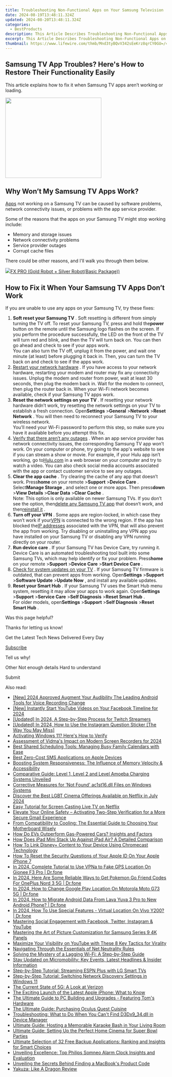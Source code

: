 ```yaml
---
title: Troubleshooting Non-Functional Apps on Your Samsung Television
date: 2024-08-19T13:48:11.324Z
updated: 2024-08-20T13:48:11.324Z
categories:
  - BestProducts
description: This Article Describes Troubleshooting Non-Functional Apps on Your Samsung Television
excerpt: This Article Describes Troubleshooting Non-Functional Apps on Your Samsung Television
thumbnail: https://www.lifewire.com/thmb/Mnd3tyBQvV342sEeKrz8qrCY0GU=/400x300/filters:no_upscale():max_bytes(150000):strip_icc():format(webp)/GettyImages-1443630224-4e7adb2ce8df439fb47035a652dee4d7.jpg
---
```


## Samsung TV App Troubles? Here's How to Restore Their Functionality Easily
 This article explains how to fix it when Samsung TV apps aren’t working or loading.

<!-- affiliate ads begin -->
<a href="https://printrendy.pxf.io/c/5597632/1453721/17020" target="_top" id="1453721"><img src="//a.impactradius-go.com/display-ad/17020-1453721" border="0" alt="" width="300" height="250"/></a><img height="0" width="0" src="https://imp.pxf.io/i/5597632/1453721/17020" style="position:absolute;visibility:hidden;" border="0" />
<!-- affiliate ads end -->
## Why Won’t My Samsung TV Apps Work?

[Apps](https://www.lifewire.com/what-are-apps-1616114) not working on a Samsung TV can be caused by software problems, network connectivity issues, or problems with the app service provider.

 Some of the reasons that the apps on your Samsung TV might stop working include:

* Memory and storage issues
* Network connectivity problems
* Service provider outages
* Corrupt cache files

 There could be other reasons, and I'll walk you through them below.

<!-- affiliate ads begin -->
<a href="https://secure.2checkout.com/order/checkout.php?PRODS=40085955&QTY=1&AFFILIATE=108875&CART=1"><img src="https://secure.avangate.com/images/merchant/f702defbc67edb455949f46babab0c18/products/2_logo9.png" border="0">FX PRO (Gold Robot + Silver Robot(Basic Package))</a>
<!-- affiliate ads end -->
## How to Fix it When Your Samsung TV Apps Don’t Work

 If you are unable to use any apps on your Samsung TV, try these fixes:  

1. **Soft reset your Samsung TV** . Soft resetting is different from simply turning the TV off. To reset your Samsung TV, press and hold the**power** button on the remote until the Samsung logo flashes on the screen. If you perform the procedure successfully, the LED on the front of the TV will turn red and blink, and then the TV will turn back on. You can then go ahead and check to see if your apps work.  
 You can also turn the TV off, unplug it from the power, and wait one minute (at least) before plugging it back in. Then, you can turn the TV back on and check to see if the apps work.
2. [Restart your network hardware](https://www.lifewire.com/how-to-properly-restart-a-router-modem-2624570) . If you have access to your network hardware, restarting your modem and router may fix any connectivity issues. Unplug the modem and router from power, wait at least 30 seconds, then plug the modem back in. Wait for the modem to connect, then plug the router back in. When your Wi-Fi network becomes available, check if your Samsung TV apps work.
3. **Reset the network settings on your TV** . If resetting your network hardware didn’t work, try resetting the network settings on your TV to establish a fresh connection. Open**Settings** \>**General** \>**Network** \>**Reset Network** . You will then need to reconnect your Samsung TV to your wireless network.  
 You’ll need your Wi-Fi password to perform this step, so make sure you have it available before you attempt this fix.
4. [Verify that there aren’t any outages](https://www.lifewire.com/is-website-down-3482172) . When an app service provider has network connectivity issues, the corresponding Samsung TV app won’t work. On your computer or phone, try going to the app's website to see if you can stream a show or movie. For example, if your Hulu app isn’t working, go to[Hulu.com](https://hulu.com) in a web browser on your computer and try to watch a video. You can also check social media accounts associated with the app or contact customer service to see any outages.
5. **Clear the app cache** . Try clearing the cache of any app that doesn’t work. Press**home** on your remote >**Support** \>**Device Care** . Select**Manage Storage** , and select one or more apps. Then press**down** \>**View Details** \>**Clear Data** \>**Clear Cache** .  
 Note: This option is only available on newer Samsung TVs. If you don’t see the option, then[delete any Samsung TV app](https://www.lifewire.com/how-to-delete-apps-on-a-samsung-smart-tv-4589138) that doesn’t work, and then[reinstall it](https://www.lifewire.com/download-apps-on-samsung-smart-tv-5223578) .
6. **Turn off your VPN** . Some apps are region-locked, in which case they won’t work if your[VPN](https://www.lifewire.com/what-is-a-vpn-5189778) is connected to the wrong region. If the app has blocked the[IP addresses](https://www.lifewire.com/what-is-an-ip-address-2625920) associated with the VPN, that will also prevent the app from working. Try disabling or uninstalling any VPN app you have installed on your Samsung TV or disabling any VPN running directly on your router.
7. **Run device care** . If your Samsung TV has Device Care, try running it. Device Care is an automated troubleshooting tool built into some Samsung TVs, which may help identify or fix your problem. Press**home** on your remote >**Support** \>**Device Care** \>**Start Device Care** .
8. [Check for system updates on your TV](https://www.lifewire.com/update-samsung-smart-tv-4172014) . If your Samsung TV firmware is outdated, that can prevent apps from working. Open**Settings** \>**Support** \>**Software Update** \>**Update Now** , and install any available updates.
9. **Reset your Smart Hub** . If your Samsung TV uses the Smart Hub menu system, resetting it may allow your apps to work again. Open**Settings** \>**Support** \>**Service Care** \>**Self Diagnosis** \>**Reset Smart Hub** .  
 For older models, open**Settings** \>**Support** \>**Self Diagnosis** \>**Reset Smart Hub** .

Was this page helpful?

Thanks for letting us know!

 Get the Latest Tech News Delivered Every Day

[Subscribe](https://www.lifewire.com/#)

Tell us why!

 Other  Not enough details  Hard to understand

 Submit

<ins class="adsbygoogle"
     style="display:block"
     data-ad-format="autorelaxed"
     data-ad-client="ca-pub-7571918770474297"
     data-ad-slot="1223367746"></ins>



<ins class="adsbygoogle"
     style="display:block"
     data-ad-client="ca-pub-7571918770474297"
     data-ad-slot="8358498916"
     data-ad-format="auto"
     data-full-width-responsive="true"></ins>

<span class="atpl-alsoreadstyle">Also read:</span>
<div><ul>
<li><a href="https://digital-screen-recording.techidaily.com/new-2024-approved-augment-your-audibility-the-leading-android-tools-for-voice-recording-change/"><u>[New] 2024 Approved  Augment Your Audibility  The Leading Android Tools for Voice Recording Change</u></a></li>
<li><a href="https://facebook-videos.techidaily.com/new-instantly-start-youtube-videos-on-your-facebook-timeline-for-2024/"><u>[New] Instantly Start YouTube Videos on Your Facebook Timeline for 2024</u></a></li>
<li><a href="https://vimeo-videos.techidaily.com/updated-in-2024-a-step-by-step-process-for-twitch-streamers/"><u>[Updated] In 2024, A Step-by-Step Process for Twitch Streamers</u></a></li>
<li><a href="https://instagram-clips.techidaily.com/updated-in-2024-how-to-use-the-instagram-question-sticker-the-way-you-may-miss/"><u>[Updated] In 2024, How to Use the Instagram Question Sticker [The Way You May Miss]</u></a></li>
<li><a href="https://windows11.techidaily.com/activating-windows-11-heres-how-to-verify/"><u>Activating Windows 11? Here's How to Verify</u></a></li>
<li><a href="https://on-screen-recording.techidaily.com/assessment-of-vidmas-impact-on-modern-screen-recorders-for-2024/"><u>Assessment of Vidma's Impact on Modern Screen Recorders for 2024</u></a></li>
<li><a href="https://tech-recovery.techidaily.com/best-shared-scheduling-tools-managing-busy-family-calendars-with-ease/"><u>Best Shared Scheduling Tools: Managing Busy Family Calendars with Ease</u></a></li>
<li><a href="https://tech-recovery.techidaily.com/best-zero-cost-sms-applications-on-apple-devices/"><u>Best Zero-Cost SMS Applications on Apple Devices</u></a></li>
<li><a href="https://tech-recovery.techidaily.com/boosting-system-responsiveness-the-influence-of-memory-velocity-and-accessibility/"><u>Boosting System Responsiveness: The Influence of Memory Velocity & Accessibility</u></a></li>
<li><a href="https://tech-recovery.techidaily.com/comparative-guide-level-1-level-2-and-level-amoeba-charging-systems-unveiled/"><u>Comparative Guide: Level 1, Level 2 and Level Amoeba Charging Systems Unveiled</u></a></li>
<li><a href="https://tech-recovery.techidaily.com/corrective-measures-for-not-found-ac1st16dll-files-on-windows-systems/"><u>Corrective Measures for 'Not Found' ac1st16.dll Files on Windows Systems</u></a></li>
<li><a href="https://tech-recovery.techidaily.com/discover-the-best-lgbt-cinema-offerings-available-on-netflix-in-july-2024/"><u>Discover the Best LGBT Cinema Offerings Available on Netflix in July 2024</u></a></li>
<li><a href="https://tech-recovery.techidaily.com/easy-tutorial-for-screen-casting-live-tv-on-netflix/"><u>Easy Tutorial for Screen Casting Live TV on Netflix</u></a></li>
<li><a href="https://tech-recovery.techidaily.com/elevate-your-online-safety-activating-two-step-verification-for-a-more-secure-gmail-experience/"><u>Elevate Your Online Safety – Activating Two-Step Verification for a More Secure Gmail Experience</u></a></li>
<li><a href="https://tech-recovery.techidaily.com/from-compatibility-to-cooling-the-essential-guide-to-choosing-your-motherboard-wisely/"><u>From Compatibility to Cooling: The Essential Guide to Choosing Your Motherboard Wisely</u></a></li>
<li><a href="https://tech-recovery.techidaily.com/how-do-evs-outperform-gas-powered-cars-insights-and-factors/"><u>How Do EVs Outperform Gas-Powered Cars? Insights and Factors</u></a></li>
<li><a href="https://tech-recovery.techidaily.com/how-does-ipad-mini-stack-up-against-ipad-air-a-detailed-comparison/"><u>How Does iPad Mini Stack Up Against iPad Air? A Detailed Comparison</u></a></li>
<li><a href="https://tech-recovery.techidaily.com/how-to-link-disneyplus-content-to-your-device-using-chromecast-technology/"><u>How To Link Disney+ Content to Your Device Using Chromecast Technology</u></a></li>
<li><a href="https://apple-account.techidaily.com/how-to-reset-the-security-questions-of-your-apple-id-on-your-apple-iphone-7-by-drfone-ios/"><u>How To Reset the Security Questions of Your Apple ID On Your Apple iPhone 7</u></a></li>
<li><a href="https://review-topics.techidaily.com/in-2024-complete-tutorial-to-use-vpna-to-fake-gps-location-on-gionee-f3-pro-drfone-by-drfone-virtual-android/"><u>In 2024, Complete Tutorial to Use VPNa to Fake GPS Location On Gionee F3 Pro | Dr.fone</u></a></li>
<li><a href="https://android-pokemon-go.techidaily.com/in-2024-here-are-some-reliable-ways-to-get-pokemon-go-friend-codes-for-oneplus-nord-3-5g-drfone-by-drfone-virtual-android/"><u>In 2024, Here Are Some Reliable Ways to Get Pokemon Go Friend Codes For OnePlus Nord 3 5G | Dr.fone</u></a></li>
<li><a href="https://review-topics.techidaily.com/in-2024-how-to-change-google-play-location-on-motorola-moto-g73-5g-drfone-by-drfone-virtual-android/"><u>In 2024, How to Change Google Play Location On Motorola Moto G73 5G | Dr.fone</u></a></li>
<li><a href="https://android-transfer.techidaily.com/in-2024-how-to-migrate-android-data-from-lava-yuva-3-pro-to-new-android-phone-drfone-by-drfone-transfer-from-android-transfer-from-android/"><u>In 2024, How to Migrate Android Data From Lava Yuva 3 Pro to New Android Phone? | Dr.fone</u></a></li>
<li><a href="https://phone-solutions.techidaily.com/in-2024-how-to-use-special-features-virtual-location-on-vivo-y200-drfone-by-drfone-virtual-android/"><u>In 2024, How To Use Special Features - Virtual Location On Vivo Y200? | Dr.fone</u></a></li>
<li><a href="https://win-forum.techidaily.com/mastering-social-engagement-with-facebook-twitter-instagram-and-youtube/"><u>Mastering Social Engagement with Facebook, Twitter, Instagram & YouTube</u></a></li>
<li><a href="https://tech-recovery.techidaily.com/mastering-the-art-of-picture-customization-for-samsung-series-9-4k-panels/"><u>Mastering the Art of Picture Customization for Samsung Series 9 4K Panels</u></a></li>
<li><a href="https://tech-recovery.techidaily.com/maximize-your-visibility-on-youtube-with-these-8-key-tactics-for-virality/"><u>Maximize Your Visibility on YouTube with These 8 Key Tactics for Virality</u></a></li>
<li><a href="https://tech-recovery.techidaily.com/navigating-through-the-essentials-of-net-neutrality-rules/"><u>Navigating Through the Essentials of Net Neutrality Rules</u></a></li>
<li><a href="https://tech-recovery.techidaily.com/solving-the-mystery-of-a-lagging-wi-fi-a-step-by-step-guide/"><u>Solving the Mystery of a Lagging Wi-Fi: A Step-by-Step Guide</u></a></li>
<li><a href="https://tech-recovery.techidaily.com/stay-updated-on-micromobility-key-events-latest-headlines-and-insider-information/"><u>Stay Updated on Micromobility: Key Events, Latest Headlines & Insider Information</u></a></li>
<li><a href="https://tech-recovery.techidaily.com/step-by-step-tutorial-streaming-espn-plus-with-lg-smart-tvs/"><u>Step-by-Step Tutorial: Streaming ESPN Plus with LG Smart TVs</u></a></li>
<li><a href="https://tech-recovery.techidaily.com/step-by-step-tutorial-switching-network-discovery-settings-in-windows-11/"><u>Step-by-Step Tutorial: Switching Network Discovery Settings in Windows 11</u></a></li>
<li><a href="https://tech-recovery.techidaily.com/the-current-state-of-5g-a-look-at-verizon/"><u>The Current State of 5G: A Look at Verizon</u></a></li>
<li><a href="https://tech-recovery.techidaily.com/the-exciting-launch-of-the-latest-apple-iphone-what-to-know/"><u>The Exciting Launch of the Latest Apple iPhone: What to Know</u></a></li>
<li><a href="https://hardware-tips.techidaily.com/the-ultimate-guide-to-pc-building-and-upgrades-featuring-toms-hardware/"><u>The Ultimate Guide to PC Building and Upgrades - Featuring Tom's Hardware</u></a></li>
<li><a href="https://tech-recovery.techidaily.com/the-ultimate-guide-purchasing-oculus-quest-cuisine/"><u>The Ultimate Guide: Purchasing Oculus Quest Cuisine</u></a></li>
<li><a href="https://tech-recovery.techidaily.com/troubleshooting-what-to-do-when-you-cant-find-d3dx934dll-in-device-manager/"><u>Troubleshooting: What to Do When You Can't Find D3Dx9_34.dll in Device Manager</u></a></li>
<li><a href="https://tech-recovery.techidaily.com/ultimate-guide-hosting-a-memorable-karaoke-bash-in-your-living-room/"><u>Ultimate Guide: Hosting a Memorable Karaoke Bash in Your Living Room</u></a></li>
<li><a href="https://tech-recovery.techidaily.com/ultimate-guide-setting-up-the-perfect-home-cinema-for-super-bowl-parties/"><u>Ultimate Guide: Setting Up the Perfect Home Cinema for Super Bowl Parties</u></a></li>
<li><a href="https://tech-recovery.techidaily.com/ultimate-selection-of-32-free-backup-applications-ranking-and-insights-for-smart-choices/"><u>Ultimate Selection of 32 Free Backup Applications: Ranking and Insights for Smart Choices</u></a></li>
<li><a href="https://buynow-reviews.techidaily.com/unveiling-excellence-top-philips-somneo-alarm-clock-insights-and-evaluation/"><u>Unveiling Excellence: Top Philips Somneo Alarm Clock Insights and Evaluation</u></a></li>
<li><a href="https://tech-recovery.techidaily.com/unveiling-the-secrets-behind-finding-a-macbooks-product-code/"><u>Unveiling the Secrets Behind Finding a MacBook's Product Code</u></a></li>
<li><a href="https://buynow-marvelous.techidaily.com/yakuza-like-a-dragon-review/"><u>Yakuza: Like A Dragon Review</u></a></li>
</ul></div>
